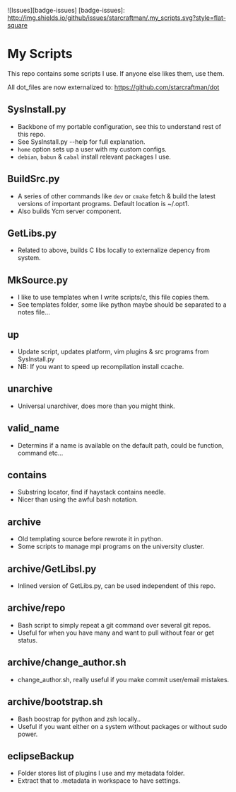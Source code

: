![Issues][badge-issues]
[badge-issues]: http://img.shields.io/github/issues/starcraftman/.my_scripts.svg?style=flat-square

My Scripts
==========

This repo contains some scripts I use.
If anyone else likes them, use them.

All dot_files are now externalized to: https://github.com/starcraftman/dot

SysInstall.py
-------------
* Backbone of my portable configuration, see this to understand rest of this repo.
* See SysInstall.py --help for full explanation.
* `home` option sets up a user with my custom configs.
* `debian`, `babun` & `cabal` install relevant packages I use.

BuildSrc.py
-------------
* A series of other commands like `dev` or `cmake` fetch & build
  the latest versions of important programs. Default location is ~/.opt1.
* Also builds Ycm server component.

GetLibs.py
----------
* Related to above, builds C libs locally to externalize depency from system.

MkSource.py
-----------
* I like to use templates when I write scripts/c, this file copies them.
* See templates folder, some like python maybe should be separated to a notes file...

up
--
* Update script, updates platform, vim plugins & src programs from SysInstall.py
* NB: If you want to speed up recompilation install ccache.

unarchive
---------
* Universal unarchiver, does more than you might think.

valid_name
----------
* Determins if a name is available on the default path, could be function, command etc...

contains
--------
* Substring locator, find if haystack contains needle.
* Nicer than using the awful bash notation.

archive
-------
* Old templating source before rewrote it in python.
* Some scripts to manage mpi programs on the university cluster.

archive/GetLibsI.py
-------------------
* Inlined version of GetLibs.py, can be used independent of this repo.

archive/repo
------------
* Bash script to simply repeat a git command over several git repos.
* Useful for when you have many and want to pull without fear or get status.

archive/change_author.sh
------------------------
* change_author.sh, really useful if you make commit user/email mistakes.

archive/bootstrap.sh
------------------------
* Bash boostrap for python and zsh locally..
* Useful if you want either on a system without packages or without sudo power.

eclipseBackup
--------------
* Folder stores list of plugins I use and my metadata folder.
* Extract that to .metadata in workspace to have settings.

